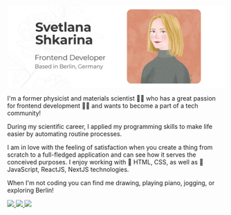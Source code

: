 <img src="./gh-header-image_v2.jpg" alt="Svetlana Shkarina">

I'm a former physicist and materials scientist :woman_scientist: who has a great passion for frontend development :woman_technologist: and wants to become a part of a tech community!

During my scientific career, I applied my programming skills to make life easier by automating routine processes. 

I am in love with the feeling of satisfaction when you create a thing from scratch to a full-fledged application and can see how it serves the conceived purposes. I enjoy working with :older_man: HTML, CSS, as well as :baby: JavaScript, ReactJS, NextJS technologies.

When I'm not coding you can find me drawing, playing piano, jogging, or exploring Berlin!
<!-- Personal website -->

<a href="https://shkarina.me/">
    <img src="https://img.shields.io/badge/-SVETLANA%20SHKARINA-dd9d83?style=for-the-badge&logo=SVG&logoColor=white"/>
  </a>

<!-- LinkedIn Contact -->
  <a href="https://www.linkedin.com/in/svetlana-shkarina-ph-d-84a80658">
    <img src="https://img.shields.io/badge/-SVETLANA%20SHKARINA-blue?style=for-the-badge&logo=Linkedin&logoColor=white"/>
  </a>
  
<!-- Email -->
  <a href="mailto:svetlana.n.shkarina@gmail.com">
    <img src="https://img.shields.io/badge/svetlana.n.shkarina@gmail.com-686e6a?style=for-the-badge&logo=Gmail&logoColor=white"/>
  </a>
  
